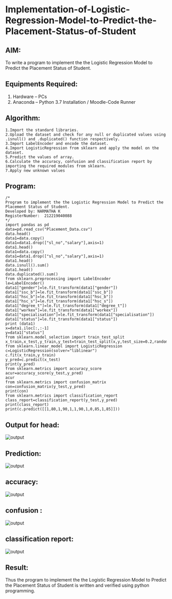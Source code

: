 # Implementation-of-Logistic-Regression-Model-to-Predict-the-Placement-Status-of-Student

## AIM:
To write a program to implement the the Logistic Regression Model to Predict the Placement Status of Student.

## Equipments Required:
1. Hardware – PCs
2. Anaconda – Python 3.7 Installation / Moodle-Code Runner

## Algorithm:
```
1.Import the standard libraries.
2.Upload the dataset and check for any null or duplicated values using .isnull() and .duplicated() function respectively.
3.Import LabelEncoder and encode the dataset.
4.Import LogisticRegression from sklearn and apply the model on the dataset.
5.Predict the values of array.
6.Calculate the accuracy, confusion and classification report by importing the required modules from sklearn.
7.Apply new unknown values 
```
## Program:
```
/*
Program to implement the the Logistic Regression Model to Predict the Placement Status of Student.
Developed by: NARMATHA K
RegisterNumber:  212219040088
*/
import pandas as pd
data=pd.read_csv("Placement_Data.csv")
data.head()
data1=data.copy()
data1=data1.drop(["sl_no","salary"],axis=1)
data1.head()
data1=data.copy()
data1=data1.drop(["sl_no","salary"],axis=1)
data1.head()
data.isnull().sum()
data1.head()
data.duplicated().sum()
from sklearn.preprocessing import LabelEncoder
le=LabelEncoder()
data1["gender"]=le.fit_transform(data1["gender"])
data1["ssc_b"]=le.fit_transform(data1["ssc_b"])
data1["hsc_b"]=le.fit_transform(data1["hsc_b"])
data1["hsc_s"]=le.fit_transform(data1["hsc_s"])
data1["degree_t"]=le.fit_transform(data1["degree_t"])
data1["workex"]=le.fit_transform(data1["workex"])
data1["specialisation"]=le.fit_transform(data1["specialisation"])
data1["status"]=le.fit_transform(data1["status"])
print (data1)
x=data1.iloc[:,:-1]
y=data1["status"]
from sklearn.model_selection import train_test_split
x_train,x_test,y_train,y_test=train_test_split(x,y,test_size=0.2,random_state=0)
from sklearn.linear_model import LogisticRegression
c=LogisticRegression(solver="liblinear")
c.fit(x_train,y_train)
y_pred=c.predict(x_test)
print(y_pred)
from sklearn.metrics import accuracy_score
acur=accuracy_score(y_test,y_pred)
acur
from sklearn.metrics import confusion_matrix
con=confusion_matrix(y_test,y_pred)
print(con)
from sklearn.metrics import classification_report
class_report=classification_report(y_test,y_pred)
print(class_report)
print(c.predict([[1,80,1,90,1,1,90,1,0,85,1,85]]))
```

## Output for head:
![output](head.png)
## Prediction:
![output](predicted.png)
## accuracy:
![output](accuracy.png)
## confusion :
![output](confusion.png)
## classification report:
![output](class.png)



## Result:
Thus the program to implement the the Logistic Regression Model to Predict the Placement Status of Student is written and verified using python programming.
